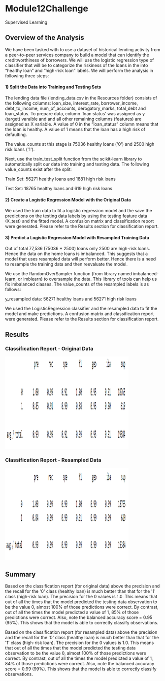 # Module12Challenge
Supervised Learning

## Overview of the Analysis

We have been tasked with to use a dataset of historical lending activity from a peer-to-peer services company to build a model that can identify the creditworthiness of borrowers. We will use the logistic regression type of classifier that will be to categorize the riskiness of the loans in the into “healthy loan” and “high-risk loan” labels. We will perform the analysis in following three steps:   

#### 1) Split the Data into Training and Testing Sets

The lending data file (lending_data.csv in the Resources folder) consists of the following columns: loan_size, interest_rate, borrower_income, debt_to_income, num_of_accounts, derogatory_marks, total_debt and loan_status. To prepare data, column 'loan status' was assigned as y (target) varaible and and all other remaining columns (features) are assigned as X variable. A value of 0 in the “loan_status” column means that the loan is healthy. A value of 1 means that the loan has a high risk of defaulting. 

The value_counts at this stage is 75036 healthy loans ('0') and 2500 high risk loans ('1').

Next, use the train_test_split function from the scikit-learn library to automatically split our data into training and testing data. The following value_counts exist after the split:

Train Set: 56271 healthy loans and 1881 high risk loans

Test Set:  18765 healthy loans and 619 high risk loans

#### 2) Create a Logistic Regression Model with the Original Data

We used the train data to fit a logistic regression model and the save the predictions on the testing data labels by using the testing feature data (X_test) and the fitted model. A confusion matrix and classification report were generated. Please refer to the Results section for classification report.

#### 3) Predict a Logistic Regression Model with Resampled Training Data

Out of total 77,536 (75036 + 2500) loans only 2500 are high-risk loans. Hence the data on the home loans is imbalanced. This suggests that a model that uses resampled data will perform better. Hence there is a need to resample the training data and then reevaluate the model.

We use the RandomOverSampler function (from library named imbalanced-learn, or imblearn) to oversample the data. This library of tools can help us fix imbalanced classes. The value_counts of the resampled labels is as follows:

y_resampled data: 56271 healthy loans and 56271 high risk loans

We used the LogisticRegression classifier and the resampled data to fit the model and make predictions. A confusion matrix and classification report were generated. Please refer to the Results section for classification report.

## Results

### Classification Report - Original Data
<img src="Images/cr_originaldata.png" width="400" height="300">

### Classification Report - Resampled Data
<img src="Images/cr_resampleddata.png" width="400" height="300">

## Summary

Based on the classification report (for original data) above the precision and the recall for the '0' class (healthy loan) is much better than that for the '1' class (high-risk loan). The precision for the 0 values is 1.0. This means that out of all the times that the model predicted the testing data observation to be the value 0, almost 100% of those predictions were correct. By contrast, out of all the times the model predicted a value of 1, 85% of those predictions were correct. Also, note the balanced accuracy score = 0.95 (95%). This shows that the model is able to correctly classify observations.

Based on the classification report (for resampled data) above the precision and the recall for the '0' class (healthy loan) is much better than that for the '1' class (high-risk loan). The precision for the 0 values is 1.0. This means that out of all the times that the model predicted the testing data observation to be the value 0, almost 100% of those predictions were correct. By contrast, out of all the times the model predicted a value of 1, 84% of those predictions were correct. Also, note the balanced accuracy score = 0.99 (99%). This shows that the model is able to correctly classify observations.
